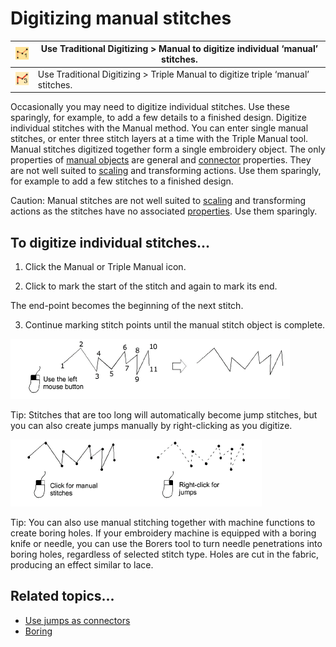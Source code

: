 # Digitizing manual stitches

| ![Manual.png](assets/Manual.png)             | Use Traditional Digitizing > Manual to digitize individual ‘manual’ stitches.    |
| -------------------------------------------- | -------------------------------------------------------------------------------- |
| ![TripleManual.png](assets/TripleManual.png) | Use Traditional Digitizing > Triple Manual to digitize triple ‘manual’ stitches. |

Occasionally you may need to digitize individual stitches. Use these sparingly, for example, to add a few details to a finished design. Digitize individual stitches with the Manual method. You can enter single manual stitches, or enter three stitch layers at a time with the Triple Manual tool. Manual stitches digitized together form a single embroidery object. The only properties of [manual objects](../../glossary/glossary) are general and [connector](../../glossary/glossary) properties. They are not well suited to [scaling](../../glossary/glossary) and transforming actions. Use them sparingly, for example to add a few stitches to a finished design.

Caution: Manual stitches are not well suited to [scaling](../../glossary/glossary) and transforming actions as the stitches have no associated [properties](../../glossary/glossary). Use them sparingly.

## To digitize individual stitches...

1. Click the Manual or Triple Manual icon.

2. Click to mark the start of the stitch and again to mark its end.

The end-point becomes the beginning of the next stitch.

3. Continue marking stitch points until the manual stitch object is complete.

![functions00078.png](assets/functions00078.png)

Tip: Stitches that are too long will automatically become jump stitches, but you can also create jumps manually by right-clicking as you digitize.

![functions00081.png](assets/functions00081.png)

Tip: You can also use manual stitching together with machine functions to create boring holes. If your embroidery machine is equipped with a boring knife or needle, you can use the Borers tool to turn needle penetrations into boring holes, regardless of selected stitch type. Holes are cut in the fabric, producing an effect similar to lace.

## Related topics...

- [Use jumps as connectors](../../Quality/connectors/Use_jumps_as_connectors)
- [Boring](../../Applied/mixed/Boring)
